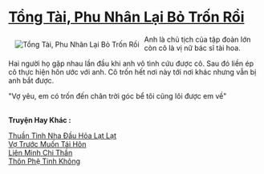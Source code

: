 <a href="https://utruyen.com/tong-tai-phu-nhan-lai-bo-tron-roi/16314/" title="Tổng Tài, Phu Nhân Lại Bỏ Trốn Rồi"><h1>Tổng Tài, Phu Nhân Lại Bỏ Trốn Rồi</h1></a><div style="display:table"><img align="right" style="float: left; padding: 10px;" src="https://utruyen.com/images/story/200x260/tong-tai-phu-nhan-lai-bo-tron-roi.jpg" alt="Tổng Tài, Phu Nhân Lại Bỏ Trốn Rồi">Anh là chủ tịch của tập đoàn lớn còn cô là vị nữ bác sĩ tài hoa.<p></p>Hai người họ gặp nhau lần đầu khi anh vô tình cứu được cô. Sau đó liền ép cô thực hiện hôn ước với anh. Cô trốn hết nơi này tới nơi khác nhưng vẫn bị anh bắt được.<p></p>"Vợ yêu, em có trốn đến chân trời góc bể tôi cũng lôi được em về"</div><p><br><b>Truyện Hay Khác :</b></p><a href="https://utruyen.com/thuan-tinh-nha-dau-hoa-lat-lat/17601/" alt="Thuần Tình Nha Đầu Hỏa Lạt Lạt">Thuần Tình Nha Đầu Hỏa Lạt Lạt</a><br/><a href="https://truyenngontinhay.wordpress.com/2019/10/03/vo-truoc-muon-tai-hon/" alt="Vợ Trước Muốn Tái Hôn">Vợ Trước Muốn Tái Hôn</a><br/><a href="https://github.com/quanluxury/truyenhot/tree/master/truyenhay/13803/" alt="Liên Minh Chi Thần">Liên Minh Chi Thần</a><br/><a href="https://github.com/quanluxury/truyenhot/tree/master/truyenhay/472/" alt="Thôn Phệ Tinh Không">Thôn Phệ Tinh Không</a><br/>